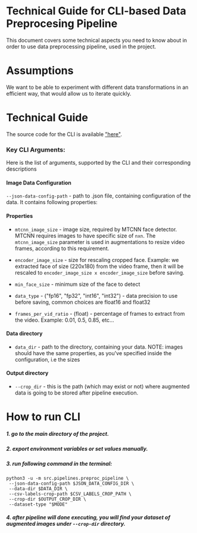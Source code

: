 # Technical Guide for CLI-based Data Preprocesing Pipeline

This document covers some technical aspects you
need to know about in order to use data preprocessing pipeline, used in the project.

# Assumptions

We want to be able to experiment 
with different data transformations in an efficient way, 
that would allow us to iterate quickly.

# Technical Guide 

The source code for the CLI is available ["here"](https://github.com/LovePelmeni/DeepfakeStream/blob/main/src/pipelines/preproc_pipeline.py).


### Key CLI Arguments:

Here is the list of arguments, supported by the CLI 
and their corresponding descriptions

#### Image Data Configuration

`--json-data-config-path` - path to .json file, containing configuration of the data. It contains following properties:

#### Properties

- `mtcnn_image_size` - image size, required by MTCNN face detector. MTCNN requires images to have specific size of `nxn`. The `mtcnn_image_size` parameter is used in augmentations to resize video frames, according to this requirement.

- `encoder_image_size` - size for rescaling cropped face. Example: we extracted face of size (220x180) from the video frame, then it will be rescaled to `encoder_image_size x encoder_image_size` before saving.

- `min_face_size` - minimum size of the face to detect

- `data_type` - ("fp16", "fp32", "int16", "int32") - data precision to use before saving, common choices are float16 and float32

- `frames_per_vid_ratio` - (float) - percentage of frames to extract from the video. Example: 0.01, 0.5, 0.85, etc...

#### Data directory
- `data_dir` - path to the directory, containing your data. NOTE: images should have the same properties, as you've specified inside the configuration, i.e the sizes

#### Output directory
- `--crop_dir` - this is the path (which may exist or not) where augmented data is going to be stored after pipeline execution.

# How to run CLI

##### 1. go to the main directory of the project.
##### 2. export environment variables or set values manually.
##### 3. run following command in the terminal: 

```
python3 -u -m src.pipelines.preproc_pipeline \
 --json-data-config-path $JSON_DATA_CONFIG_DIR \
 --data-dir $DATA_DIR \
 --csv-labels-crop-path $CSV_LABELS_CROP_PATH \
 --crop-dir $OUTPUT_CROP_DIR \
 --dataset-type "$MODE"
```
##### 4. after pipeline will done executing, you will find your dataset of augmented images under `--crop-dir` directory.

